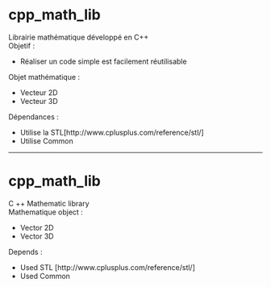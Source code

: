# cpp_math_lib
Librairie mathématique développé en C++<br>
Objetif :
<ul> 
<li>Réaliser un code simple est facilement réutilisable</li>
</ul>
Objet mathématique :
<ul> 
<li>Vecteur 2D</li>
<li>Vecteur 3D</li>
</ul>

Dépendances :
<ul> 
<li>Utilise la STL[http://www.cplusplus.com/reference/stl/]</li>
<li>Utilise Common</li>
</ul>

<hr>

# cpp_math_lib
C ++ Mathematic library <br>
Mathematique object :
<ul> 
<li>Vector 2D</li>
<li>Vector 3D</li>
</ul>
Depends :
<ul> 
<li>Used STL [http://www.cplusplus.com/reference/stl/]</li>
<li>Used Common</li>
</ul>

